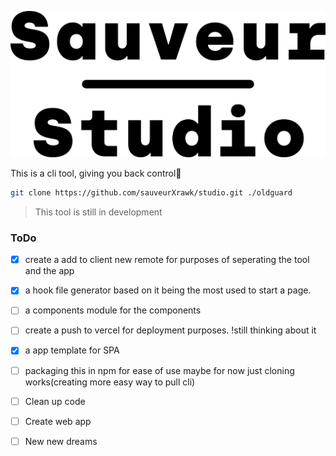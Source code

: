 ![The Old Guard Logo](banner.png)


This is a cli tool, giving you back control🤪

```bash
git clone https://github.com/sauveurXrawk/studio.git ./oldguard
```


> This tool is still in development

### ToDo
- [x]  create a add to client new remote for purposes of seperating the tool and the app
- [x] a hook file generator based on it being the most used to start a page.
- [ ] a components module for the components
- [ ] create a push to vercel for deployment purposes. !still thinking about it 
- [x] a app template for SPA
- [ ] packaging this in npm for ease of use maybe for now just cloning works(creating more easy way to pull cli)
- [ ] Clean up code
- [ ] Create web app
- [ ] New new dreams

